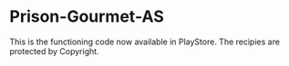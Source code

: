 # Prison-Gourmet-AS
This is the functioning code now available in PlayStore.  The recipies are protected by Copyright.
